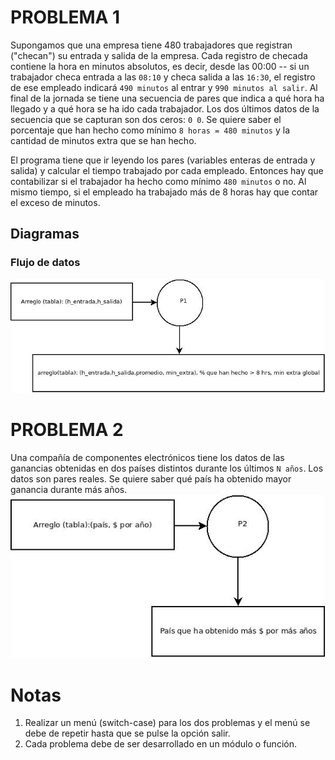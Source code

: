 # PROBLEMA 1

Supongamos que  una empresa tiene 480 trabajadores que registran ("checan") su  entrada y salida  de la empresa. Cada registro de checada contiene la hora en minutos absolutos, es decir, desde las 00:00 -- si un trabajador checa entrada a las `08:10` y checa salida a las `16:30`, el registro de ese empleado indicará  `490 minutos` al entrar y `990 minutos al salir`. Al final de la jornada se tiene una secuencia de pares que indica a qué hora ha llegado y a qué hora se ha ido cada trabajador.  Los dos últimos datos de la secuencia que se capturan son dos ceros: `0 0`. Se quiere saber el porcentaje que han hecho como mínimo `8 horas = 480 minutos` y la cantidad de minutos extra que se han hecho.  

El programa tiene que ir leyendo los pares (variables enteras de entrada y salida) y calcular el tiempo trabajado por cada empleado. Entonces hay que contabilizar si el trabajador ha hecho como mínimo `480 minutos` o no. Al  mismo tiempo, si el empleado ha trabajado más de 8 horas hay que contar el exceso de minutos.
## Diagramas
### Flujo de datos
![Flujo de datos](./assets/nuevosProblemas/dfd_p1.jpg)
 
# PROBLEMA 2

Una compañía de componentes electrónicos tiene los datos de las ganancias obtenidas en dos países distintos durante los últimos `N años`. Los datos son pares reales. Se quiere saber qué país ha obtenido mayor ganancia durante más años.  
![Flujo de datos](./assets/nuevosProblemas/dfd_p2.jpg)

# Notas
1. Realizar un menú (switch-case) para los dos problemas y el menú se debe de repetir hasta que se pulse la opción salir.  
2. Cada problema debe de ser desarrollado en un módulo o función.  

